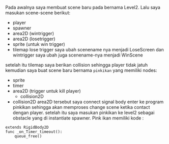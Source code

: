 Pada awalnya saya membuat scene baru pada bernama Level2. Lalu saya masukan scene-scene berikut:
- player
- spawner
- area2D (wintrigger)
- area2D (losetrigger)
- sprite (untuk win trigger)
- tilemap
lose trigger saya ubah scenename nya menjadi LoseScreen dan wintrigger saya ubah juga scenename-nya menjadi WinScene

setelah itu tilemap saya berikan collision sehingga player tidak jatuh
kemudian saya buat scene baru bernama ```pinkikan``` yang memiliki nodes:
- sprite
- timer
- area2D (trigger untuk kill player)
  - collision2D
- collision2D
area2D tersebut saya connect signal body enter ke program pinkikan sehingga akan memproses change scene ketika contact dengan player.
setelah itu saya masukan pinkikan ke level2 sebagai obstacle yang di instantiate spawner.
Pink ikan memiliki kode :
```
extends RigidBody2D
func _on_Timer_timeout():
	queue_free()
```
